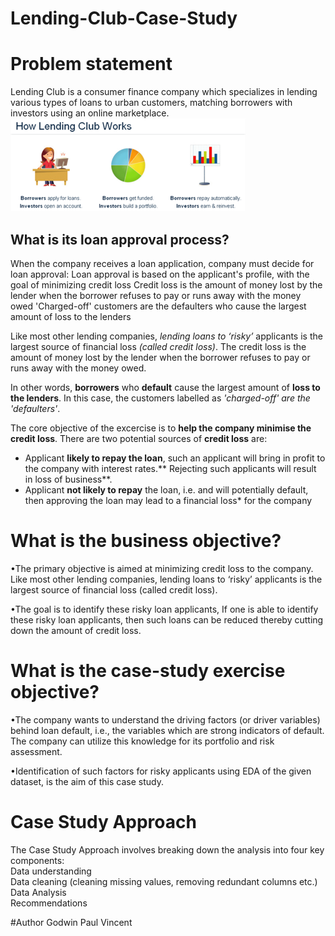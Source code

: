 # Lending-Club-Case-Study

# Problem statement

Lending Club is a consumer finance company which specializes in lending various types of loans to urban customers, matching borrowers with investors using an online marketplace. 
![./assets/how-lendng-club-works.png](./assets/how-lendng-club-works.png)

## What is its loan approval process?
When the company receives a loan application, company must decide for loan approval:
Loan approval is based on the applicant's profile, with the goal of minimizing credit loss
Credit loss is the amount of money lost by the lender when the borrower refuses to pay or runs away with the money owed
'Charged-off' customers are the defaulters who cause the largest amount of loss to the lenders

Like most other lending companies, *lending loans to ‘risky’* applicants is the largest source of financial loss *(called credit loss)*. The credit loss is the amount of money lost by the lender when the borrower refuses to pay or runs away with the money owed.

In other words, **borrowers** who **default** cause the largest amount of **loss to the lenders**. In this case, the customers labelled as *'charged-off' are the 'defaulters'*.

The core objective of the excercise is to **help the company minimise the credit loss**. There are two potential sources of **credit loss** are:
* Applicant **likely to repay the loan**, such an applicant will bring in profit to the company with interest rates.** Rejecting such applicants will result in loss of business**.
* Applicant **not likely to repay** the loan, i.e. and will potentially default, then approving the loan may lead to a financial loss* for the company


# What is the business objective?
•The primary objective is aimed at minimizing credit loss to the company. Like most other lending companies, lending loans to ‘risky’ applicants is the largest source of financial loss (called credit loss).

•The goal is to identify these risky loan applicants, If one is able to identify these risky loan applicants, then such loans can be reduced thereby cutting down the amount of credit loss.

# What is the case-study exercise objective?

•The company wants to understand the driving factors (or driver variables) behind loan default, i.e., the variables which are strong indicators of default. The company can utilize this knowledge for its portfolio and risk assessment.

•Identification of such factors for risky applicants using EDA of the given dataset, is the aim of this case study.


# Case Study Approach
The Case Study Approach involves breaking down the analysis into four key components: <br>
    Data understanding <br>
    Data cleaning (cleaning missing values, removing redundant columns etc.)<br>
    Data Analysis <br>
    Recommendations

#Author
Godwin Paul Vincent
